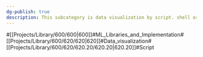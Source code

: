 ```yaml
---
dg-publish: true
description: This subcategory is data visualization by script. shell or python etc anymethod is used for check status or matric
---
```

#[[Projects/Library/600/600\|600]]#ML_Libraries_and_Implementation#[[Projects/Library/600/620/620\|620]]#Data_visualization#[[Projects/Library/600/620/620.20/620.20\|620.20]]#Script